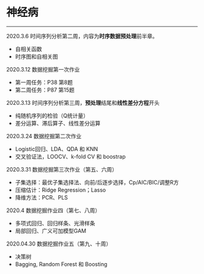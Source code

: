 神经病
======
***

2020.3.6 时间序列分析第二周，内容为**时序数据预处理**前半章。

- 自相关函数
- 时序图和自相关图

2020.3.12 数据挖掘第一次作业

- 第一周任务：P38 第8题
- 第二周任务：P87 第15题

2020.3.13 时间序列分析第三周，**预处理**结尾和**线性差分方程**开头

- 纯随机序列的检验（Q统计量）
- 差分运算、滞后算子、线性差分运算

2020.3.24 数据挖掘第二次作业

- Logistic回归、LDA、QDA 和 KNN
- 交叉验证法，LOOCV、k-fold CV 和 boostrap

2020.3.31 数据挖掘第三次作业（第五、六周）

- 子集选择：最优子集选择法、向前/后逐步选择，Cp/AIC/BIC/调整R方
- 压缩估计：Ridge Regression；Lasso
- 降维方法：PCR、PLS

2020.4 数据挖掘作业四（第七、八周）

- 多项式回归、回归样条、光滑样条
- 局部回归、广义可加模型GAM

2020.04.30 数据挖掘作业五（第九、十周）

- 决策树
- Bagging, Random Forest 和 Boosting
